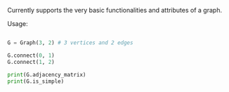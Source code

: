 Currently supports the very basic functionalities and attributes of a graph.

Usage:

```python

G = Graph(3, 2) # 3 vertices and 2 edges

G.connect(0, 1)
G.connect(1, 2)

print(G.adjacency_matrix)
print(G.is_simple)

```